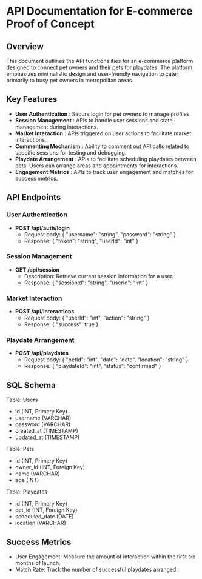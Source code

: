# API Documentation for E-commerce Proof of Concept

## Overview
This document outlines the API functionalities for an e-commerce platform designed to connect pet owners and their pets for playdates. The platform emphasizes minimalistic design and user-friendly navigation to cater primarily to busy pet owners in metropolitan areas.

## Key Features
- **User Authentication** : Secure login for pet owners to manage profiles.
- **Session Management** : APIs to handle user sessions and state management during interactions.
- **Market Interaction** : APIs triggered on user actions to facilitate market interactions.
- **Commenting Mechanism** : Ability to comment out API calls related to specific sessions for testing and debugging.
- **Playdate Arrangement** : APIs to facilitate scheduling playdates between pets. Users can arrange areas and appointments for interactions.
- **Engagement Metrics** : APIs to track user engagement and matches for success metrics.

## API Endpoints
### User Authentication
- **POST /api/auth/login**  
  - Request body: { "username": "string", "password": "string" }  
  - Response: { "token": "string", "userId": "int" }

### Session Management
- **GET /api/session**  
  - Description: Retrieve current session information for a user.
  - Response: { "sessionId": "string", "userId": "int" }

### Market Interaction
- **POST /api/interactions**  
  - Request body: { "userId": "int", "action": "string" }  
  - Response: { "success": true }

### Playdate Arrangement
- **POST /api/playdates**  
  - Request body: { "petId": "int", "date": "date", "location": "string" }
  - Response: { "playdateId": "int", "status": "confirmed" }

## SQL Schema
Table: Users
- id (INT, Primary Key)
- username (VARCHAR)
- password (VARCHAR)
- created_at (TIMESTAMP)
- updated_at (TIMESTAMP)

Table: Pets
- id (INT, Primary Key)
- owner_id (INT, Foreign Key)
- name (VARCHAR)
- age (INT)

Table: Playdates
- id (INT, Primary Key)
- pet_id (INT, Foreign Key)
- scheduled_date (DATE)
- location (VARCHAR)

## Success Metrics
- User Engagement: Measure the amount of interaction within the first six months of launch.
- Match Rate: Track the number of successful playdates arranged.
